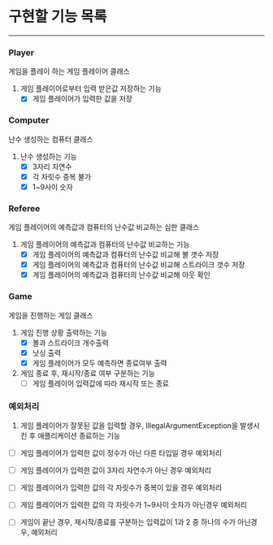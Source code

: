# 구현할 기능 목록

---
### Player
게임을 플레이 하는 게임 플레이어 클래스
1. 게임 플레이어로부터 입력 받은값 저장하는 기능
    - [x] 게임 플레이어가 입력한 값을 저장

### Computer
난수 생성하는 컴퓨터 클래스
1. 난수 생성하는 기능
    - [x] 3자리 자연수
    - [x] 각 자릿수 중복 불가
    - [x] 1~9사이 숫자

### Referee
게임 플레이어의 예측값과 컴퓨터의 난수값 비교하는 심판 클래스
1. 게임 플레이어의 예측값과 컴퓨터의 난수값 비교하는 기능
    - [x] 게임 플레이어의 예측값과 컴퓨터의 난수값 비교해 볼 갯수 저장
    - [x] 게임 플레이어의 예측값과 컴퓨터의 난수값 비교해 스트라이크 갯수 저장
    - [x] 게임 플레이어의 예측값과 컴퓨터의 난수값 비교해 아웃 확인

### Game
게임을 진행하는 게임 클래스
1. 게임 진행 상황 출력하는 기능
    - [x] 볼과 스트라이크 개수출력
    - [x] 낫싱 출력
    - [x] 게임 플레이어가 모두 예측하면 종료여부 출력
2. 게임 종료 후, 재시작/종료 여부 구분하는 기능
    - [ ] 게임 플레이어 입력값에 따라 재시작 또는 종료

### 예외처리
1. 게임 플레이어가 잘못된 값을 입력할 경우, IllegalArgumentException을 발생시킨 후 애플리케이션 종료하는 기능
- [ ] 게임 플레이어가 입력한 값이 정수가 아닌 다른 타입일 경우 예외처리
- [ ] 게임 플레이어가 입력한 값이 3자리 자연수가 아닌 경우 예외처리
- [ ] 게임 플레이어가 입력한 값의 각 자릿수가 중복이 있을 경우 예외처리
- [ ] 게임 플레이어가 입력한 값의 각 자릿수가 1~9사이 숫자가 아닌경우 예외처리
- [ ] 게임이 끝난 경우, 재시작/종료를 구분하는 입력값이 1과 2 중 하나의 수가 아닌경우, 예외처리


